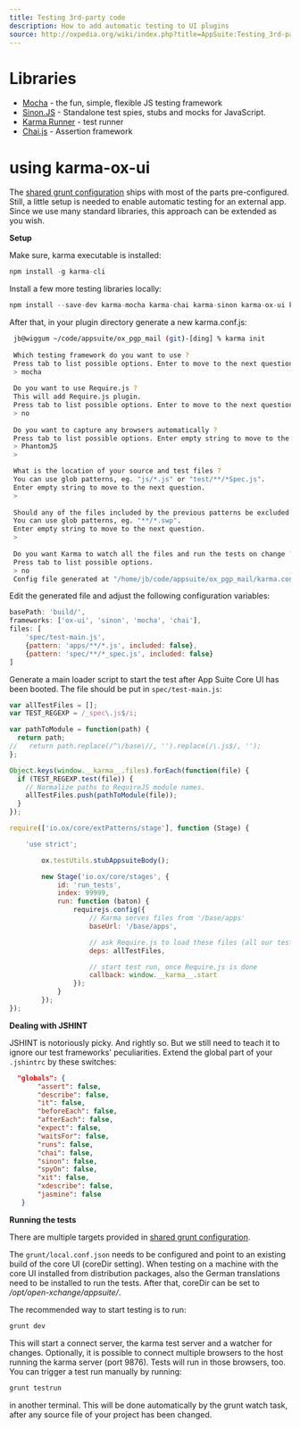 ```yaml
---
title: Testing 3rd-party code
description: How to add automatic testing to UI plugins
source: http://oxpedia.org/wiki/index.php?title=AppSuite:Testing_3rd-party_code
---
```


# Libraries

- [Mocha](http://visionmedia.github.io/mocha/) - the fun, simple, flexible JS testing framework
- [Sinon.JS](http://sinonjs.org/) - Standalone test spies, stubs and mocks for JavaScript.
- [Karma Runner](http://karma-runner.github.io/) - test runner
- [Chai.js](http://chaijs.com/) - Assertion framework

# using karma-ox-ui

The [shared grunt configuration](http://oxpedia.org/wiki/index.php?title=AppSuite:GettingStarted_7.6.0) ships with most of the parts pre-configured. 
Still, a little setup is needed to enable automatic testing for an external app. 
Since we use many standard libraries, this approach can be extended as you wish.

__Setup__

Make sure, karma executable is installed:

```javascript
npm install -g karma-cli
```

Install a few more testing libraries locally:

```javascript
npm install --save-dev karma-mocha karma-chai karma-sinon karma-ox-ui karma-phantomjs-launcher
```

After that, in your plugin directory generate a new karma.conf.js:


```bash
 jb@wiggum ~/code/appsuite/ox_pgp_mail (git)-[ding] % karma init
 
 Which testing framework do you want to use ?
 Press tab to list possible options. Enter to move to the next question.
 > mocha
 
 Do you want to use Require.js ?
 This will add Require.js plugin.
 Press tab to list possible options. Enter to move to the next question.
 > no
 
 Do you want to capture any browsers automatically ?
 Press tab to list possible options. Enter empty string to move to the next question.
 > PhantomJS
 >

 What is the location of your source and test files ?
 You can use glob patterns, eg. "js/*.js" or "test/**/*Spec.js".
 Enter empty string to move to the next question.
 >   
 
 Should any of the files included by the previous patterns be excluded ?
 You can use glob patterns, eg. "**/*.swp".
 Enter empty string to move to the next question.
 > 
 
 Do you want Karma to watch all the files and run the tests on change ?
 Press tab to list possible options.
 > no                                                                              
 Config file generated at "/home/jb/code/appsuite/ox_pgp_mail/karma.conf.js".
```

Edit the generated file and adjust the following configuration variables:


```javascript
basePath: 'build/',
frameworks: ['ox-ui', 'sinon', 'mocha', 'chai'],
files: [
    'spec/test-main.js',
    {pattern: 'apps/**/*.js', included: false},
    {pattern: 'spec/**/*_spec.js', included: false}
]
```

Generate a main loader script to start the test after App Suite Core UI has been booted. The file should be put in `spec/test-main.js`:


```javascript
var allTestFiles = [];
var TEST_REGEXP = /_spec\.js$/i;

var pathToModule = function(path) {
  return path;
//   return path.replace(/^\/base\//, '').replace(/\.js$/, '');
};

Object.keys(window.__karma__.files).forEach(function(file) {
  if (TEST_REGEXP.test(file)) {
    // Normalize paths to RequireJS module names.
    allTestFiles.push(pathToModule(file));
  }
});

require(['io.ox/core/extPatterns/stage'], function (Stage) {

    'use strict';

        ox.testUtils.stubAppsuiteBody();

        new Stage('io.ox/core/stages', {
            id: 'run_tests',
            index: 99999,
            run: function (baton) {
                requirejs.config({
                    // Karma serves files from '/base/apps'
                    baseUrl: '/base/apps',

                    // ask Require.js to load these files (all our tests)
                    deps: allTestFiles,

                    // start test run, once Require.js is done
                    callback: window.__karma__.start
                });
            }
        });
});
```

__Dealing with JSHINT__

JSHINT is notoriously picky. 
And rightly so. But we still need to teach it to ignore our test frameworks' peculiarities. Extend the global part of your ``.jshintrc`` by these switches:


```json
  "globals": {
       "assert": false,
       "describe": false,
       "it": false,
       "beforeEach": false,
       "afterEach": false,
       "expect": false,
       "waitsFor": false,
       "runs": false,
       "chai": false,
       "sinon": false,
       "spyOn": false,
       "xit": false,
       "xdescribe": false,
       "jasmine": false
   }
```

__Running the tests__

There are multiple targets provided in [shared grunt configuration](https://github.com/Open-Xchange-Frontend/shared-grunt-config).

The ``grunt/local.conf.json`` needs to be configured and point to an existing build of the core UI (coreDir setting). 
When testing on a machine with the core UI installed from distribution packages, also the German translations need to be installed to run the tests.
After that, coreDir can be set to _/opt/open-xchange/appsuite/_.

The recommended way to start testing is to run:

```javascript
grunt dev
```

This will start a connect server, the karma test server and a watcher for changes. 
Optionally, it is possible to connect multiple browsers to the host running the karma server (port 9876). 
Tests will run in those browsers, too. You can trigger a test run manually by running:


```javascript
grunt testrun
```

in another terminal. This will be done automatically by the grunt watch task, after any source file of your project has been changed.

